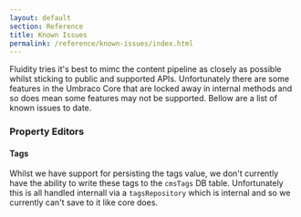 ```yaml
---
layout: default
section: Reference
title: Known Issues
permalink: /reference/known-issues/index.html
---
```


Fluidity tries it's best to mimc the content pipeline as closely as possible whilst sticking to public and supported APIs. Unfortunately there are some features in the Umbraco Core that are locked away in internal methods and so does mean some features may not be supported. Bellow are a list of known issues to date.

### Property Editors

#### Tags  

Whilst we have support for persisting the tags value, we don't currently have the ability to write these tags to the `cmsTags` DB table. Unfortunately this is all handled internall via a `tagsRepository` which is internal and so we currently can't save to it like core does.

